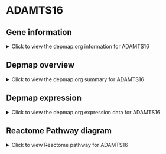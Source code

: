 <h1>ADAMTS16</h1>

<h2>Gene information</h2>
<details>
  <summary>Click to view the depmap.org information for ADAMTS16</summary>
  <iframe src="https://depmap.org/portal/gene/ADAMTS16?tab=about" style="border:none;width:100%;height:800px"></iframe>
</details>

<h2>Depmap overview</h2>
<details>
  <summary>Click to view the depmap.org summary for ADAMTS16</summary>
  <iframe src="https://depmap.org/portal/gene/ADAMTS16?tab=overview" style="border:none;width:100%;height:800px"></iframe>
</details>

<h2>Depmap expression</h2>
<details>
  <summary>Click to view the depmap.org expression data for ADAMTS16</summary>
  <iframe src="https://depmap.org/portal/gene/ADAMTS16?tab=characterization" style="border:none;width:100%;height:800px"></iframe>
</details>



<h2>Reactome Pathway diagram</h2>
<details>
  <summary>Click to view Reactome pathway for ADAMTS16</summary>
  <p>O-glycosylation of TSR domain-containing proteins</p>
  <iframe src="https://reactome.org/PathwayBrowser/#/R-HSA-5173214" style="border:none;width:100%;height:800px"></iframe>
</details>



